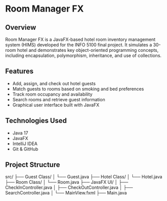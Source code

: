 # Room Manager FX

## Overview
Room Manager FX is a JavaFX-based hotel room inventory management system (HIMS) developed for the INFO 5100 final project. It simulates a 30-room hotel and demonstrates key object-oriented programming concepts, including encapsulation, polymorphism, inheritance, and use of collections.

## Features
- Add, assign, and check out hotel guests
- Match guests to rooms based on smoking and bed preferences
- Track room occupancy and availability
- Search rooms and retrieve guest information
- Graphical user interface built with JavaFX

## Technologies Used
- Java 17
- JavaFX
- IntelliJ IDEA
- Git & GitHub

## Project Structure
src/
├── Guest Class/
│   └── Guest.java
├── Hotel Class/
│   └── Hotel.java
├── Room Class/
│   └── Room.java
├── JavaFX UI/
│   ├── CheckInController.java
│   ├── CheckOutController.java
│   ├── SearchController.java
│   └── MainView.fxml
├── Main.java




